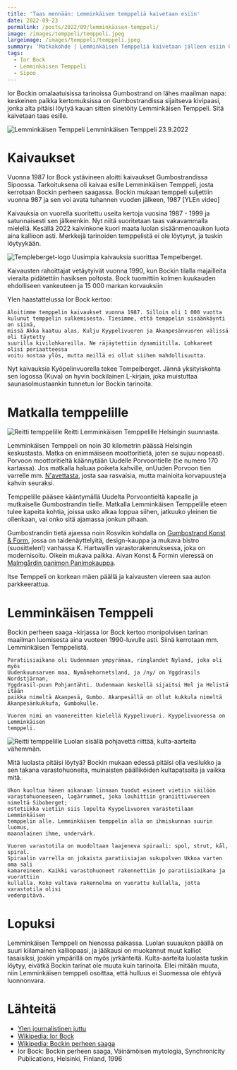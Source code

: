 ```yaml
---
title: 'Taas mennään: Lemminkäisen temppeliä kaivetaan esiin'
date: 2022-09-23
permalink: /posts/2022/09/lemminkäisen-temppeli/
image: /images/temppeli/temppeli.jpeg
largeimage: /images/temppeli/temppeli.jpeg
summary: 'Matkakohde | Lemminkäisen Temppeliä kaivetaan jälleen esiin Gumbostrandissa'
tags:
  - Ior Bock
  - Lemminkäisen Temppeli
  - Sipoo
---
```


Ior Bockin omalaatuisissa tarinoissa Gumbostrand on lähes maailman napa: keskeinen paikka
kertomuksissa on Gumbostrandissa sijaitseva kivipaasi, jonka alta pitäisi löytyä kauan sitten
sinetöity Lemminkäisen Temppeli. Sitä kaivetaan taas esille.

![Lemminkäisen Temppeli](/images/temppeli/temppeli.jpeg)
Lemminkäisen Temppeli 23.9.2022

Kaivaukset
=====

Vuonna 1987 Ior Bock ystävineen aloitti kaivaukset Gumbostrandissa Sipoossa. Tarkoituksena
oli kaivaa esille Lemminkäisen Temppeli, josta kerrotaan Bockin perheen saagassa. Bockin mukaan
temppeli suljettiin vuonna 987 ja sen voi avata tuhannen vuoden jälkeen, 1987 [YLEn video]

Kaivauksia on vuorella suoritettu useita kertoja vuosina 1987 - 1999 ja satunnaisesti sen jälkeenkin.
Nyt niitä suoritetaan taas vakavammalla mielellä. Kesällä 2022 kaivinkone kuori maata luolan sisäänmenoaukon
luota aina kallioon asti. Merkkejä tarinoiden temppelistä ei ole löytynyt, ja tuskin löytyykään.

![Templeberget-logo](/images/temppeli/tempelberget.jpeg)
Uusimpia kaivauksia suorittaa Tempelberget.

Kaivausten rahoittajat vetäytyivät vuonna 1990, kun Bockin tilalla majailleita vieraita pidätettiin hasiksen poltosta.
Bock tuomittiin kolmen kuukauden ehdolliseen vankeuteen ja 15 000 markan korvauksiin

Ylen haastattelussa Ior Bock kertoo:

    Aloitimme temppelin kaivaukset vuonna 1987. Silloin oli 1 000 vuotta
    kulunut temppelin sulkemisesta. Tiesimme, että temppelin sisäänkäynti on siinä,
    missä Akka kaatuu alas. Kulju Kyypelivuoren ja Akanpesänvuoren välissä oli täytetty
    suurilla kivilohkareilla. Ne räjäytettiin dynamiitilla. Lohkareet olisi periaatteessa 
    voitu nostaa ylös, mutta meillä ei ollut siihen mahdollisuutta.
    
Nyt kaivauksia Kyöpelinvuorella tekee Tempelberget. Jännä yksityiskohta sen logossa (Kuva) on hyvin bockilainen
L-kirjain, joka muistuttaa saunasolmustaankin tunnetun Ior Bockin tarinoita.

Matkalla temppelille
====

![Reitti temppelille](/images/temppeli/reitti.png)
Reitti Lemminkäisen Temppelille Helsingin suunnasta.

Lemminkäisen Temppeli on noin 30 kilometrin päässä Helsingin keskustasta. Matka on enimmäiseen moottoritietä, joten
se sujuu nopeasti. Porvoon moottoritieltä käännytään Uudelle Porvoontielle (tie numero 170 kartassa).
Jos matkalla haluaa poiketa kahville, onUuden Porvoon tien varrelle mm. [N'avettasta](https://www.leipomokahvilanavetta.fi/), josta saa rasvaisia, mutta
mainioita korvapuusteja kahvin seuraksi. 

Temppelille pääsee kääntymällä Uudelta Porvoontieltä kapealle ja mutkaiselle Gumbostrandin tielle.
Matkalla Lemminkäisen Temppelille eteen tulee kapeita kohtia, joissa usko alkaa loppua siihen, jatkuuko yleinen tie ollenkaan, 
vai onko sitä ajamassa jonkun pihaan.

Gumbostrandin tietä ajaessa noin Rosvikin kohdalla on 
[Gumbostrand Konst & Form](https://konstoform.fi/),
jossa on taidenäyttelyitä, design-kauppa ja mukava bistro (suosittelen!) vanhassa K. Hartwallin varastorakennuksessa,
joka on modernisoitu. Oikein mukava paikka.
Aivan Konst & Formin vieressä on [Malmgårdin panimon Panimokauppa](https://malmgardinpanimo.fi/). 

Itse Temppeli on korkean mäen päällä ja kaivausten viereen saa auton parkkeerattua.

Lemminkäisen Temppeli
====

Bockin perheen saaga -kirjassa Ior Bock kertoo monipolvisen tarinan maailman luomisesta aina vuoteen 1990-luvulle asti.
Siinä kerrotaan mm. Lemminkäisen Temppelistä.

    
    Paratiisiaikana oli Uudenmaan ympyrämaa, ringlandet Nyland, joka oli myös 
    Uudenkuunsarven maa, Nymånehornetsland, ja /ny/ on Yggdrasils Nordstjärnan, 
    Yggdrasil-puun Pohjantähti. Uudenmaan keskellä sijaitsi Hel ja Helistä itään 
    paikka nimeltä Akanpesä, Gumbo. Akanpesällä on ollut kukkula nimeltä 
    Akanpesänkukkufa, Gumbokulle.

    Vuoren nimi on vaanereitten kielellä Kyypelivuori. Kyypelivuoressa on Lemminkäisen 
    temppeli.

![Reitti temppelille](/images/temppeli/luolan_sisus.jpeg)
Luolan sisällä pohjavettä riittää, kulta-aarteita vähemmän.

Mitä luolasta pitäisi löytyä? Bockin mukaan edessä pitäisi olla vesilukko ja sen takana
varastohuoneita, muinaisten päälliköiden kultapatsaita ja vaikka mitä.

    Ukon kuoltua hänen aikanaan linnaan tuodut esineet vietiin säilöön 
    varastohuoneeseen, lagärrummet, joka louhittiin graniittivuoreen nimeltä Siboberget; 
    estetiikka vietiin siis lopulta Kyypelivuoren varastotilaan Lemminkäisen 
    temppelin alle. Lemminkäisen temppelin alla on ihmiskunnan suurin luomus, 
    maanalainen ihme, undervärk.

    Vuoren varastotila on muodoltaan laajeneva spiraali: spol, strut, kål, spiral. 
    Spiraalin varrella on jokaista paratiisiajan sukupolven Ukkoa varten oma sali 
    kamareineen. Kaikki varastohuoneet rakennettiin jo paratiisiaikana ja vuorattiin 
    kullalla. Koko valtava rakennelma on vuorattu kullalla, jotta varastotila olisi 
    vedenpitävä.

Lopuksi
=====

Lemminkäisen Temppeli on hienossa paikassa. Luolan suuaukon päällä on suuri kiilamainen kalliopaasi, ja 
jääkausi on muokannut muut kalliot tasaisiksi, joskin ympärillä on myös jyrkänteitä. Kulta-aarteita luolasta tuskin 
löytyy, eivätkä Bockin tarinat ole muuta kuin tarinoita. 
Ellei mitään muuta, niin Lemminkäisen temppeli osoittaa, että hulluus ei Suomessa ole ehtyvä luonnonvara.

Lähteitä
======

- [Ylen journalistinen juttu](https://yle.fi/aihe/artikkeli/2009/03/11/ior-bock-ja-lemminkaisen-temppeli)
- [Wikipedia: Ior Bock](https://fi.wikipedia.org/wiki/Ior_Bock)
- [Wikipedia: Bockin perheen saaga](https://fi.wikipedia.org/wiki/Bockin_perheen_saaga)
- Ior Bock: Bockin perheen saaga, Väinämöisen mytologia, Synchronicity Publications, Helsinki, Finland, 1996


